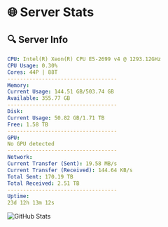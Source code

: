 # 🌐 Server Stats
## 🔍 Server Info
```yaml
CPU: Intel(R) Xeon(R) CPU E5-2699 v4 @ 1293.12GHz
CPU Usage: 0.30%
Cores: 44P | 88T
-----------------------------------
Memory:
Current Usage: 144.51 GB/503.74 GB
Available: 355.77 GB
-----------------------------------
Disk:
Current Usage: 50.82 GB/1.71 TB
Free: 1.58 TB
-----------------------------------
GPU:
No GPU detected
-----------------------------------
Network:
Current Transfer (Sent): 19.58 MB/s
Current Transfer (Received): 144.64 KB/s
Total Sent: 170.19 TB
Total Received: 2.51 TB
-----------------------------------
Uptime:
23d 12h 13m 12s
```
![GitHub Stats](https://img.shields.io/badge/Updated-2025-03-03_10:56:30-blue)